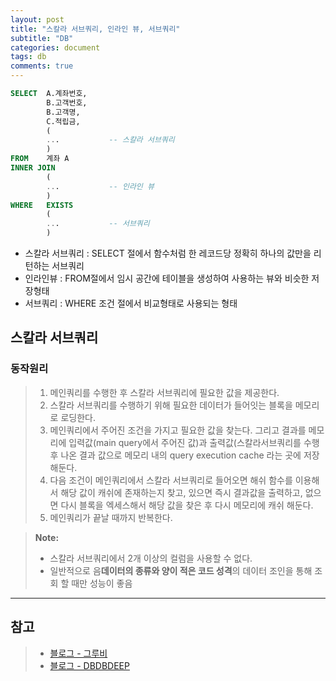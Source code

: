 ```yaml
---
layout: post
title: "스칼라 서브쿼리, 인라인 뷰, 서브쿼리"
subtitle: "DB"
categories: document
tags: db
comments: true
---
```


```sql
SELECT  A.계좌번호,
        B.고객번호,
        B.고객명,
        C.적립금,
        (
        ...           -- 스칼라 서브쿼리
        )
FROM    계좌 A
INNER JOIN
        (
        ...           -- 인라인 뷰
        )
WHERE   EXISTS
        (
        ...           -- 서브쿼리
        )
```

- 스칼라 서브쿼리 : SELECT 절에서 함수처럼 한 레코드당 정확히 하나의 값만을 리턴하는 서브쿼리
- 인라인뷰 : FROM절에서 임시 공간에 테이블을 생성하여 사용하는 뷰와 비슷한 저장형태
- 서브쿼리 : WHERE 조건 절에서 비교형태로 사용되는 형태

## 스칼라 서브쿼리
### 동작원리

> 1. 메인쿼리를 수행한 후 스칼라 서브쿼리에 필요한 값을 제공한다.
> 2. 스칼라 서브쿼리를 수행하기 위해 필요한 데이터가 들어잇는 블록을 메모리로 로딩한다.
> 3. 메인쿼리에서 주어진 조건을 가지고 필요한 값을 찾는다. 그리고 결과를 메모리에 입력값(main query에서 주어진 값)과 출력값(스칼라서브쿼리를 수행 후 나온 결과 값으로 메모리 내의 query execution cache 라는 곳에 저장해둔다.
> 4. 다음 조건이 메인쿼리에서 스칼라 서브쿼리로 들어오면 해쉬 함수를 이용해서 해당 값이 캐쉬에 존재하는지 찾고, 있으면 즉시 결과값을 출력하고, 없으면 다시 블록을 엑세스해서 해당 값을 찾은 후 다시 메모리에 캐쉬 해둔다.
> 5. 메인쿼리가 끝날 때까지 반복한다.

> **Note:**
> - 스칼라 서브쿼리에서 2개 이상의 컬럼을 사용할 수 없다.
> - 일반적으로 음**데이터의 종류와 양이 적은 코드 성격**의 데이터 조인을 통해 조회 할 때만 성능이 좋음

---
참고
---
> -	[블로그 - 그루비](http://wiki.gurubee.net/pages/viewpage.action?pageId=6259012&)
> - [블로그 - DBDBDEEP](http://choko11.tistory.com/entry/Scala-sub-query-%EC%8A%A4%EC%B9%BC%EB%9D%BC-%EC%84%9C%EB%B8%8C%EC%BF%BC%EB%A6%AC)

